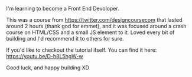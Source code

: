 I'm learning to become a Front End Devoloper. 

This was a course from https://twitter.com/designcoursecom that lasted around 2 hours (thank god for emmet), and it was focused around a crash course on HTML/CSS and a small JS element to it. Loved every bit of building and I'd recommend it to others for sure. 

If you'd like to checkout the tutorial itself. You can find it here: https://youtu.be/D-h8L5hgW-w

Good luck, and happy building XD
